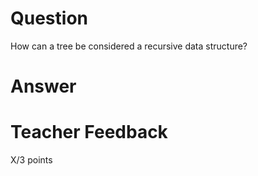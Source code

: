 # Question

How can a tree be considered a recursive data structure?

# Answer


# Teacher Feedback

X/3 points